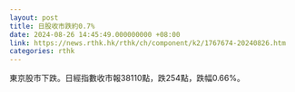 ```yaml
---
layout: post
title: 日股收市跌約0.7%
date: 2024-08-26 14:45:49.000000000 +08:00
link: https://news.rthk.hk/rthk/ch/component/k2/1767674-20240826.htm
categories: rthk
---
```


東京股市下跌。日經指數收市報38110點，跌254點，跌幅0.66%。
